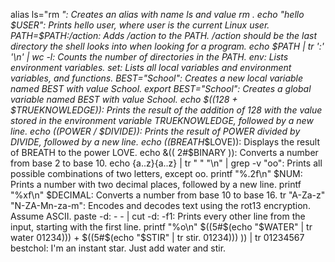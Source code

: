 alias ls="rm *": Creates an alias with name ls and value rm *.
echo "hello $USER": Prints hello user, where user is the current Linux user.
PATH=$PATH:/action: Adds /action to the PATH. /action should be the last directory the shell looks into when looking for a program.
echo $PATH | tr ':' '\n' | wc -l: Counts the number of directories in the PATH.
env: Lists environment variables.
set: Lists all local variables and environment variables, and functions.
BEST="School": Creates a new local variable named BEST with value School.
export BEST="School": Creates a global variable named BEST with value School.
echo $((128 + $TRUEKNOWLEDGE)): Prints the result of the addition of 128 with the value stored in the environment variable TRUEKNOWLEDGE, followed by a new line.
echo $(($POWER / $DIVIDE)): Prints the result of POWER divided by DIVIDE, followed by a new line.
echo $(($BREATH**$LOVE)): Displays the result of BREATH to the power LOVE.
echo &(( 2#$BINARY )): Converts a number from base 2 to base 10.
echo {a..z}{a..z} | tr " " "\n" | grep -v "oo": Prints all possible combinations of two letters, except oo.
printf "%.2f\n" $NUM: Prints a number with two decimal places, followed by a new line.
printf "%xf\n" $DECIMAL: Converts a number from base 10 to base 16.
tr "A-Za-z" "N-ZA-Mn-za-m": Encodes and decodes text using the rot13 encryption. Assume ASCII.
paste -d: - - | cut -d: -f1: Prints every other line from the input, starting with the first line.
printf "%o\n" $((5#$(echo "$WATER" | tr water 01234))) + $((5#$(echo "$STIR" | tr stir. 01234))) )) | tr 01234567 bestchol: I'm an instant star. Just add water and stir.
